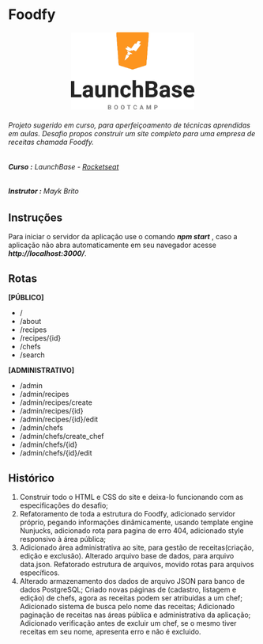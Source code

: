 # Foodfy

<div align="center">
<img src="https://github.com/douglas-vitor/LaunchBase_bootcamp/blob/master/logo-lauchbase.png" width="250px" height="auto">
</div>

###### Projeto sugerido em curso, para aperfeiçoamento de técnicas aprendidas em aulas. Desafio propos construir um site completo para uma empresa de receitas chamada Foodfy.

###### **Curso :** LaunchBase - [Rocketseat](https://rocketseat.com.br)
###### **Instrutor :** Mayk Brito

## **Instruções**

Para iniciar o servidor da aplicação use o comando **_npm start_** , caso a aplicação não abra automaticamente em seu navegador acesse **_http://localhost:3000/_**.

## **Rotas**

**[PÚBLICO]**
- /
- /about
- /recipes
- /recipes/{id}
- /chefs
- /search

**[ADMINISTRATIVO]**
- /admin
- /admin/recipes
- /admin/recipes/create
- /admin/recipes/{id}
- /admin/recipes/{id}/edit
- /admin/chefs
- /admin/chefs/create_chef
- /admin/chefs/{id}
- /admin/chefs/{id}/edit

## **Histórico**

1. Construir todo o HTML e CSS do site e deixa-lo funcionando com as especificações do desafio; 
2. Refatoramento de toda a estrutura do Foodfy, adicionado servidor próprio, pegando informações dinâmicamente, usando template engine Nunjucks, adicionado rota para pagina de erro 404, adicionado style responsivo à área pública;
3. Adicionado área administrativa ao site, para gestão de receitas(criação, edição e exclusão). Alterado arquivo base de dados, para arquivo data.json. Refatorado estrutura de arquivos, movido rotas para arquivos específicos.
4. Alterado armazenamento dos dados de arquivo JSON para banco de dados PostgreSQL; Criado novas páginas de (cadastro, listagem e edição) de chefs, agora as receitas podem ser atribuidas a um chef; Adicionado sistema de busca pelo nome das receitas; Adicionado paginação de receitas nas áreas pública e administrativa da aplicação; Adicionado verificação antes de excluir um chef, se o mesmo tiver receitas em seu nome, apresenta erro e não é excluido.